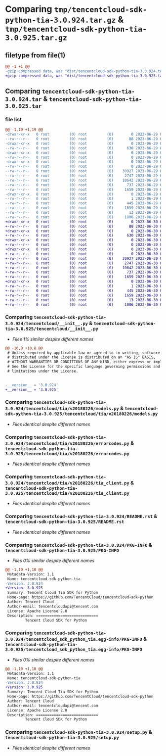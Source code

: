 # Comparing `tmp/tencentcloud-sdk-python-tia-3.0.924.tar.gz` & `tmp/tencentcloud-sdk-python-tia-3.0.925.tar.gz`

## filetype from file(1)

```diff
@@ -1 +1 @@
-gzip compressed data, was "dist/tencentcloud-sdk-python-tia-3.0.924.tar", last modified: Thu Jun 29 00:46:10 2023, max compression
+gzip compressed data, was "dist/tencentcloud-sdk-python-tia-3.0.925.tar", last modified: Fri Jun 30 02:23:49 2023, max compression
```

## Comparing `tencentcloud-sdk-python-tia-3.0.924.tar` & `tencentcloud-sdk-python-tia-3.0.925.tar`

### file list

```diff
@@ -1,19 +1,19 @@
-drwxr-xr-x   0 root         (0) root         (0)        0 2023-06-29 00:46:10.000000 tencentcloud-sdk-python-tia-3.0.924/
--rw-r--r--   0 root         (0) root         (0)       88 2023-06-29 00:46:10.000000 tencentcloud-sdk-python-tia-3.0.924/setup.cfg
-drwxr-xr-x   0 root         (0) root         (0)        0 2023-06-29 00:46:10.000000 tencentcloud-sdk-python-tia-3.0.924/tencentcloud/
--rw-r--r--   0 root         (0) root         (0)      630 2023-06-29 00:46:09.000000 tencentcloud-sdk-python-tia-3.0.924/tencentcloud/__init__.py
-drwxr-xr-x   0 root         (0) root         (0)        0 2023-06-29 00:46:10.000000 tencentcloud-sdk-python-tia-3.0.924/tencentcloud/tia/
--rw-r--r--   0 root         (0) root         (0)        0 2023-06-29 00:46:09.000000 tencentcloud-sdk-python-tia-3.0.924/tencentcloud/tia/__init__.py
-drwxr-xr-x   0 root         (0) root         (0)        0 2023-06-29 00:46:10.000000 tencentcloud-sdk-python-tia-3.0.924/tencentcloud/tia/v20180226/
--rw-r--r--   0 root         (0) root         (0)        0 2023-06-29 00:46:09.000000 tencentcloud-sdk-python-tia-3.0.924/tencentcloud/tia/v20180226/__init__.py
--rw-r--r--   0 root         (0) root         (0)    30927 2023-06-29 00:46:09.000000 tencentcloud-sdk-python-tia-3.0.924/tencentcloud/tia/v20180226/models.py
--rw-r--r--   0 root         (0) root         (0)     2747 2023-06-29 00:46:09.000000 tencentcloud-sdk-python-tia-3.0.924/tencentcloud/tia/v20180226/errorcodes.py
--rw-r--r--   0 root         (0) root         (0)    10642 2023-06-29 00:46:09.000000 tencentcloud-sdk-python-tia-3.0.924/tencentcloud/tia/v20180226/tia_client.py
--rw-r--r--   0 root         (0) root         (0)      737 2023-06-29 00:46:09.000000 tencentcloud-sdk-python-tia-3.0.924/README.rst
--rw-r--r--   0 root         (0) root         (0)     1659 2023-06-29 00:46:10.000000 tencentcloud-sdk-python-tia-3.0.924/PKG-INFO
-drwxr-xr-x   0 root         (0) root         (0)        0 2023-06-29 00:46:10.000000 tencentcloud-sdk-python-tia-3.0.924/tencentcloud_sdk_python_tia.egg-info/
--rw-r--r--   0 root         (0) root         (0)        1 2023-06-29 00:46:09.000000 tencentcloud-sdk-python-tia-3.0.924/tencentcloud_sdk_python_tia.egg-info/dependency_links.txt
--rw-r--r--   0 root         (0) root         (0)      445 2023-06-29 00:46:10.000000 tencentcloud-sdk-python-tia-3.0.924/tencentcloud_sdk_python_tia.egg-info/SOURCES.txt
--rw-r--r--   0 root         (0) root         (0)     1659 2023-06-29 00:46:09.000000 tencentcloud-sdk-python-tia-3.0.924/tencentcloud_sdk_python_tia.egg-info/PKG-INFO
--rw-r--r--   0 root         (0) root         (0)       13 2023-06-29 00:46:09.000000 tencentcloud-sdk-python-tia-3.0.924/tencentcloud_sdk_python_tia.egg-info/top_level.txt
--rw-r--r--   0 root         (0) root         (0)     1006 2023-06-29 00:46:09.000000 tencentcloud-sdk-python-tia-3.0.924/setup.py
+drwxr-xr-x   0 root         (0) root         (0)        0 2023-06-30 02:23:49.000000 tencentcloud-sdk-python-tia-3.0.925/
+-rw-r--r--   0 root         (0) root         (0)       88 2023-06-30 02:23:49.000000 tencentcloud-sdk-python-tia-3.0.925/setup.cfg
+drwxr-xr-x   0 root         (0) root         (0)        0 2023-06-30 02:23:49.000000 tencentcloud-sdk-python-tia-3.0.925/tencentcloud/
+-rw-r--r--   0 root         (0) root         (0)      630 2023-06-30 02:23:49.000000 tencentcloud-sdk-python-tia-3.0.925/tencentcloud/__init__.py
+drwxr-xr-x   0 root         (0) root         (0)        0 2023-06-30 02:23:49.000000 tencentcloud-sdk-python-tia-3.0.925/tencentcloud/tia/
+-rw-r--r--   0 root         (0) root         (0)        0 2023-06-30 02:23:49.000000 tencentcloud-sdk-python-tia-3.0.925/tencentcloud/tia/__init__.py
+drwxr-xr-x   0 root         (0) root         (0)        0 2023-06-30 02:23:49.000000 tencentcloud-sdk-python-tia-3.0.925/tencentcloud/tia/v20180226/
+-rw-r--r--   0 root         (0) root         (0)        0 2023-06-30 02:23:49.000000 tencentcloud-sdk-python-tia-3.0.925/tencentcloud/tia/v20180226/__init__.py
+-rw-r--r--   0 root         (0) root         (0)    30927 2023-06-30 02:23:49.000000 tencentcloud-sdk-python-tia-3.0.925/tencentcloud/tia/v20180226/models.py
+-rw-r--r--   0 root         (0) root         (0)     2747 2023-06-30 02:23:49.000000 tencentcloud-sdk-python-tia-3.0.925/tencentcloud/tia/v20180226/errorcodes.py
+-rw-r--r--   0 root         (0) root         (0)    10642 2023-06-30 02:23:49.000000 tencentcloud-sdk-python-tia-3.0.925/tencentcloud/tia/v20180226/tia_client.py
+-rw-r--r--   0 root         (0) root         (0)      737 2023-06-30 02:23:49.000000 tencentcloud-sdk-python-tia-3.0.925/README.rst
+-rw-r--r--   0 root         (0) root         (0)     1659 2023-06-30 02:23:49.000000 tencentcloud-sdk-python-tia-3.0.925/PKG-INFO
+drwxr-xr-x   0 root         (0) root         (0)        0 2023-06-30 02:23:49.000000 tencentcloud-sdk-python-tia-3.0.925/tencentcloud_sdk_python_tia.egg-info/
+-rw-r--r--   0 root         (0) root         (0)        1 2023-06-30 02:23:49.000000 tencentcloud-sdk-python-tia-3.0.925/tencentcloud_sdk_python_tia.egg-info/dependency_links.txt
+-rw-r--r--   0 root         (0) root         (0)      445 2023-06-30 02:23:49.000000 tencentcloud-sdk-python-tia-3.0.925/tencentcloud_sdk_python_tia.egg-info/SOURCES.txt
+-rw-r--r--   0 root         (0) root         (0)     1659 2023-06-30 02:23:49.000000 tencentcloud-sdk-python-tia-3.0.925/tencentcloud_sdk_python_tia.egg-info/PKG-INFO
+-rw-r--r--   0 root         (0) root         (0)       13 2023-06-30 02:23:49.000000 tencentcloud-sdk-python-tia-3.0.925/tencentcloud_sdk_python_tia.egg-info/top_level.txt
+-rw-r--r--   0 root         (0) root         (0)     1006 2023-06-30 02:23:49.000000 tencentcloud-sdk-python-tia-3.0.925/setup.py
```

### Comparing `tencentcloud-sdk-python-tia-3.0.924/tencentcloud/__init__.py` & `tencentcloud-sdk-python-tia-3.0.925/tencentcloud/__init__.py`

 * *Files 1% similar despite different names*

```diff
@@ -10,8 +10,8 @@
 # Unless required by applicable law or agreed to in writing, software
 # distributed under the License is distributed on an "AS IS" BASIS,
 # WITHOUT WARRANTIES OR CONDITIONS OF ANY KIND, either express or implied.
 # See the License for the specific language governing permissions and
 # limitations under the License.
 
 
-__version__ = '3.0.924'
+__version__ = '3.0.925'
```

### Comparing `tencentcloud-sdk-python-tia-3.0.924/tencentcloud/tia/v20180226/models.py` & `tencentcloud-sdk-python-tia-3.0.925/tencentcloud/tia/v20180226/models.py`

 * *Files identical despite different names*

### Comparing `tencentcloud-sdk-python-tia-3.0.924/tencentcloud/tia/v20180226/errorcodes.py` & `tencentcloud-sdk-python-tia-3.0.925/tencentcloud/tia/v20180226/errorcodes.py`

 * *Files identical despite different names*

### Comparing `tencentcloud-sdk-python-tia-3.0.924/tencentcloud/tia/v20180226/tia_client.py` & `tencentcloud-sdk-python-tia-3.0.925/tencentcloud/tia/v20180226/tia_client.py`

 * *Files identical despite different names*

### Comparing `tencentcloud-sdk-python-tia-3.0.924/README.rst` & `tencentcloud-sdk-python-tia-3.0.925/README.rst`

 * *Files identical despite different names*

### Comparing `tencentcloud-sdk-python-tia-3.0.924/PKG-INFO` & `tencentcloud-sdk-python-tia-3.0.925/PKG-INFO`

 * *Files 0% similar despite different names*

```diff
@@ -1,10 +1,10 @@
 Metadata-Version: 1.1
 Name: tencentcloud-sdk-python-tia
-Version: 3.0.924
+Version: 3.0.925
 Summary: Tencent Cloud Tia SDK for Python
 Home-page: https://github.com/TencentCloud/tencentcloud-sdk-python
 Author: Tencent Cloud
 Author-email: tencentcloudapi@tencent.com
 License: Apache License 2.0
 Description: ============================
         Tencent Cloud SDK for Python
```

### Comparing `tencentcloud-sdk-python-tia-3.0.924/tencentcloud_sdk_python_tia.egg-info/PKG-INFO` & `tencentcloud-sdk-python-tia-3.0.925/tencentcloud_sdk_python_tia.egg-info/PKG-INFO`

 * *Files 0% similar despite different names*

```diff
@@ -1,10 +1,10 @@
 Metadata-Version: 1.1
 Name: tencentcloud-sdk-python-tia
-Version: 3.0.924
+Version: 3.0.925
 Summary: Tencent Cloud Tia SDK for Python
 Home-page: https://github.com/TencentCloud/tencentcloud-sdk-python
 Author: Tencent Cloud
 Author-email: tencentcloudapi@tencent.com
 License: Apache License 2.0
 Description: ============================
         Tencent Cloud SDK for Python
```

### Comparing `tencentcloud-sdk-python-tia-3.0.924/setup.py` & `tencentcloud-sdk-python-tia-3.0.925/setup.py`

 * *Files identical despite different names*

